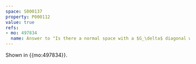 ```yaml
---
space: S000137
property: P000112
value: true
refs:
- mo: 497834
  name: Answer to "Is there a normal space with a $G_\delta$ diagonal which is not submetrizable?"
---
```


Shown in {{mo:497834}}.

